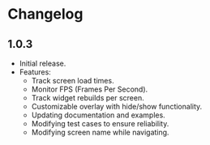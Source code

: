 # Changelog

## 1.0.3

- Initial release.
- Features:
    - Track screen load times.
    - Monitor FPS (Frames Per Second).
    - Track widget rebuilds per screen.
    - Customizable overlay with hide/show functionality.
    - Updating documentation and examples.
    - Modifying test cases to ensure reliability.
    - Modifying screen name while navigating.